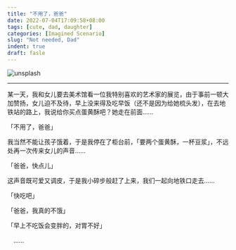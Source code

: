 ```yaml
---
title: "不用了，爸爸"
date: 2022-07-04T17:09:58+08:00
tags: [cute, dad, daughter]
categories: [Imagined Scenario]
slug: "Not needed, Dad"
indent: true
draft: fasle
---
```


![](https://dawnblog-1300625500.cos.ap-guangzhou.myqcloud.com/imagesbrittani-burns-DfLtSZdWmDU-unsplash.jpg "unsplash")

---

某一天，我和女儿要去美术馆看一位我特别喜欢的艺术家的展览，由于事前一顿大加赞扬，女儿迫不及待，早上没来得及吃早饭（还不是因为给她梳头发），在去地铁站的路上，我说给你买点蛋黄酥吧？她走在前面……

「不用了，爸爸」

我当然不能让孩子饿着，于是我停在了柜台前，「要两个蛋黄酥，一杯豆浆」，不远处再一次传来女儿的声音……

「爸爸，快点儿」

这声音既可爱又调皮，于是我小碎步般赶了上来，我们一起向地铁口走去……

「快吃吧」

「爸爸，我真的不饿」

「早上不吃饭会变胖的，对胃不好」

　……
